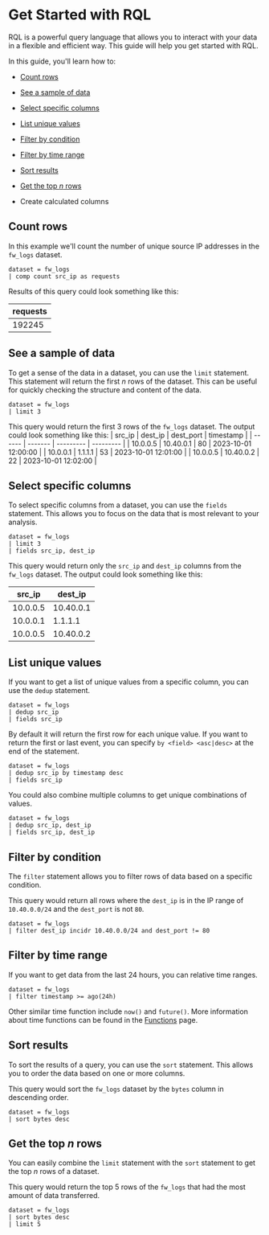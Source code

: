 # Get Started with RQL

RQL is a powerful query language that allows you to interact with your data in a flexible and efficient way. This guide will help you get started with RQL.

In this guide, you'll learn how to:

- [Count rows](#count-rows)
- [See a sample of data](#see-a-sample-of-data)
- [Select specific columns](#select-specific-columns)
- [List unique values](#list-unique-values)
- [Filter by condition](#filter-by-condition)
- [Filter by time range](#filter-by-time-range)
- [Sort results](#sort-results)
- [Get the top _n_ rows](#get-the-top-n-rows)

- Create calculated columns

## Count rows

In this example we'll count the number of unique source IP addresses in the `fw_logs` dataset.

```
dataset = fw_logs
| comp count src_ip as requests
```

Results of this query could look something like this:

| requests |
| -------- |
| 192245   |

## See a sample of data

To get a sense of the data in a dataset, you can use the `limit` statement. This statement will return the first _n_ rows of the dataset. This can be useful for quickly checking the structure and content of the data.

```
dataset = fw_logs
| limit 3
```

This query would return the first 3 rows of the `fw_logs` dataset. The output could look something like this:
| src_ip | dest_ip | dest_port | timestamp |
| ------ | ------- | --------- | --------- |
| 10.0.0.5 | 10.40.0.1 | 80 | 2023-10-01 12:00:00 |
| 10.0.0.1 | 1.1.1.1 | 53 | 2023-10-01 12:01:00 |
| 10.0.0.5 | 10.40.0.2 | 22 | 2023-10-01 12:02:00 |

## Select specific columns

To select specific columns from a dataset, you can use the `fields` statement. This allows you to focus on the data that is most relevant to your analysis.

```
dataset = fw_logs
| limit 3
| fields src_ip, dest_ip
```

This query would return only the `src_ip` and `dest_ip` columns from the `fw_logs` dataset. The output could look something like this:

| src_ip   | dest_ip   |
| -------- | --------- |
| 10.0.0.5 | 10.40.0.1 |
| 10.0.0.1 | 1.1.1.1   |
| 10.0.0.5 | 10.40.0.2 |

## List unique values

If you want to get a list of unique values from a specific column, you can use the `dedup` statement.

```
dataset = fw_logs
| dedup src_ip
| fields src_ip
```

By default it will return the first row for each unique value. If you want to return the first or last event, you can specify `by <field> <asc|desc>` at the end of the statement.

```
dataset = fw_logs
| dedup src_ip by timestamp desc
| fields src_ip
```

You could also combine multiple columns to get unique combinations of values.

```
dataset = fw_logs
| dedup src_ip, dest_ip
| fields src_ip, dest_ip
```

## Filter by condition

The `filter` statement allows you to filter rows of data based on a specific condition.

This query would return all rows where the `dest_ip` is in the IP range of `10.40.0.0/24` and the `dest_port` is not `80`.

```
dataset = fw_logs
| filter dest_ip incidr 10.40.0.0/24 and dest_port != 80
```

## Filter by time range

If you want to get data from the last 24 hours, you can relative time ranges.

```
dataset = fw_logs
| filter timestamp >= ago(24h)
```

Other similar time function include `now()` and `future()`. More information about time functions can be found in the [Functions](/functions/) page.

## Sort results

To sort the results of a query, you can use the `sort` statement. This allows you to order the data based on one or more columns.

This query would sort the `fw_logs` dataset by the `bytes` column in descending order.

```
dataset = fw_logs
| sort bytes desc
```

## Get the top _n_ rows

You can easily combine the `limit` statement with the `sort` statement to get the top _n_ rows of a dataset.

This query would return the top 5 rows of the `fw_logs` that had the most amount of data transferred.

```
dataset = fw_logs
| sort bytes desc
| limit 5
```
